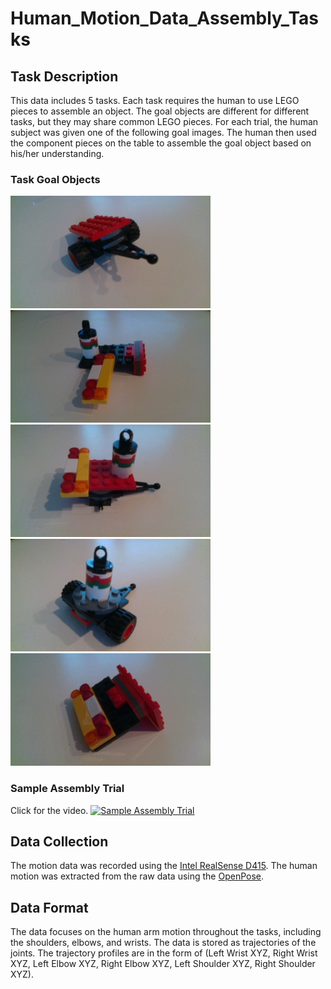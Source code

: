 # Human_Motion_Data_Assembly_Tasks
## Task Description
This data includes 5 tasks. Each task requires the human to use LEGO pieces to assemble an object. The goal objects are different for different tasks, but they may share common LEGO pieces. For each trial, the human subject was given one of the following goal images. The human then used the component pieces on the table to assemble the goal object based on his/her understanding.

### Task Goal Objects
![Task 1 Goal](Task1/goal.jpg?v=4&s=200)
![Task 2 Goal](Task2/goal.jpg)
![Task 3 Goal](Task3/goal.jpg)
![Task 4 Goal](Task4/goal.jpg)
![Task 5 Goal](Task5/goal.jpg)

### Sample Assembly Trial
Click for the video.
[![Sample Assembly Trial](https://i9.ytimg.com/vi/7v2ai8FNSSk/mq2.jpg?sqp=CLSCq_0F&rs=AOn4CLChNs8Sz-9MYE1ADDS18MPYsW4rXQ)](https://youtu.be/7v2ai8FNSSk)

## Data Collection
The motion data was recorded using the [Intel RealSense D415](https://www.intelrealsense.com/depth-camera-d415/). The human motion was extracted from the raw data using the [OpenPose](https://github.com/CMU-Perceptual-Computing-Lab/openpose).

## Data Format
The data focuses on the human arm motion throughout the tasks, including the shoulders, elbows, and wrists. The data is stored as trajectories of the joints. 
The trajectory profiles are in the form of (Left Wrist XYZ, Right Wrist XYZ, Left Elbow XYZ, Right Elbow XYZ, Left Shoulder XYZ, Right Shoulder XYZ).
